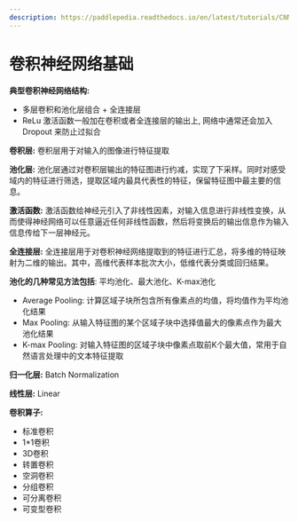 ```yaml
---
description: https://paddlepedia.readthedocs.io/en/latest/tutorials/CNN/Pooling.html
---
```


# 卷积神经网络基础

**典型卷积神经网络结构:**

* 多层卷积和池化层组合 + 全连接层
* ReLu 激活函数一般加在卷积或者全连接层的输出上, 网络中通常还会加入 Dropout 来防止过拟合

**卷积层:** 卷积层用于对输入的图像进行特征提取

**池化层:** 池化层通过对卷积层输出的特征图进行约减，实现了下采样。同时对感受域内的特征进行筛选，提取区域内最具代表性的特征，保留特征图中最主要的信息。

**激活函数:** 激活函数给神经元引入了非线性因素，对输入信息进行非线性变换，从而使得神经网络可以任意逼近任何非线性函数，然后将变换后的输出信息作为输入信息传给下一层神经元。

**全连接层:** 全连接层用于对卷积神经网络提取到的特征进行汇总，将多维的特征映射为二维的输出。其中，高维代表样本批次大小，低维代表分类或回归结果。

**池化的几种常见方法包括**: 平均池化、最大池化、K-max池化

* Average Pooling: 计算区域子块所包含所有像素点的均值，将均值作为平均池化结果
* Max Pooling: 从输入特征图的某个区域子块中选择值最大的像素点作为最大池化结果
* K-max Pooling: 对输入特征图的区域子块中像素点取前K个最大值，常用于自然语言处理中的文本特征提取

**归一化层:** Batch Normalization

**线性层:** Linear

**卷积算子:**

* 标准卷积
* 1\*1卷积
* 3D卷积
* 转置卷积
* 空洞卷积
* 分组卷积
* 可分离卷积
* 可变型卷积

